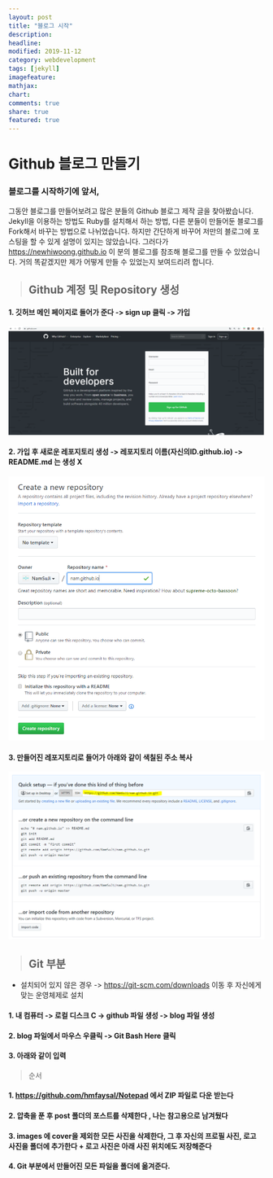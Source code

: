 ```yaml
---
layout: post
title: "블로그 시작"
description: 
headline: 
modified: 2019-11-12
category: webdevelopment
tags: [jekyll]
imagefeature: 
mathjax: 
chart: 
comments: true
share: true
featured: true
---
```


Github 블로그 만들기
==================

### 블로그를 시작하기에 앞서,
그동안 블로그를 만들어보려고 많은 분들의 Github 블로그 제작 글을 찾아봤습니다.
Jekyll을 이용하는 방법도 Ruby를 설치해서 하는 방법, 다른 분들이 만들어둔 블로그를 Fork해서 바꾸는 방법으로 나뉘었습니다.
하지만 간단하게 바꾸어 저만의 블로그에 포스팅을 할 수 있게 설명이 있지는 않았습니다.
그러다가 https://newhiwoong.github.io 이 분의 블로그를 참조해 블로그를 만들 수 있었습니다.
거의 똑같겠지만 제가 어떻게 만들 수 있었는지 보여드리려 합니다.  

> ## Github 계정 및 Repository 생성

 #### 1. 깃허브 메인 페이지로 들어가 준다 -> sign up 클릭 -> 가입
 ![image](/_postImage/howtomake1.PNG)
 #### 2. 가입 후 새로운 레포지토리 생성 -> 레포지토리 이름(자신의ID.github.io) -> README.md 는 생성 X 
 ![image](/_postImage/howtomake2.PNG)
 #### 3. 만들어진 레포지토리로 들어가 아래와 같이 색칠된 주소 복사 
 ![image](/_postImage/howtomake3.PNG)
 
> ## Git 부분
 * 설치되어 있지 않은 경우 -> https://git-scm.com/downloads 이동 후 자신에게 맞는 운영체제로 설치
 #### 1. 내 컴퓨터 -> 로컬 디스크 C -> github 파일 생성 -> blog 파일 생성
 #### 2. blog 파일에서 마우스 우클릭 -> Git Bash Here 클릭
 #### 3. 아래와 같이 입력

> 순서
 #### 1. https://github.com/hmfaysal/Notepad 에서 ZIP 파일로 다운 받는다
 #### 2. 압축을 푼 후 post 폴더의 포스트를 삭제한다 , 나는 참고용으로 남겨뒀다
 #### 3. images 에 cover을 제외한 모든 사진을 삭제한다, 그 후 자신의 프로필 사진, 로고 사진을 폴더에 추가한다 + 로고 사진은 아래 사진 위치에도 저장해준다 
 #### 4. Git 부분에서 만들어진 모든 파일을 폴더에 옮겨준다.
